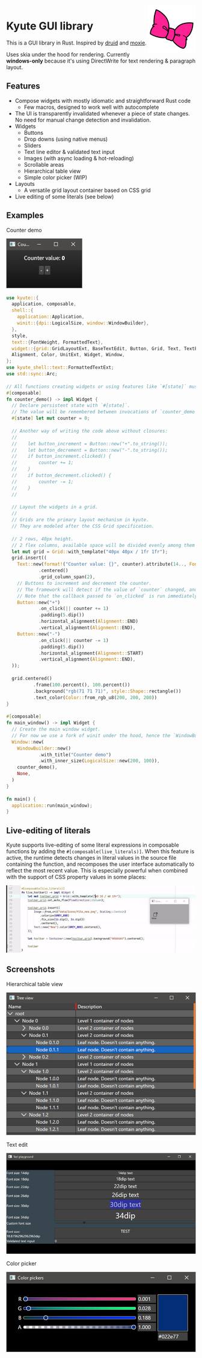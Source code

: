 <img align="right" width="128" height="128" src="data/logo_kyute2.png">

Kyute GUI library
========================================

This is a GUI library in Rust. Inspired by [druid](https://github.com/linebender/druid) and [moxie](https://github.com/anp/moxie).

Uses skia under the hood for rendering.
Currently **windows-only** because it's using DirectWrite for text rendering & paragraph layout.

Features
--------------------------
* Compose widgets with mostly idiomatic and straightforward Rust code
    * Few macros, designed to work well with autocomplete
* The UI is transparently invalidated whenever a piece of state changes. No need for manual change detection and invalidation.
* Widgets
    * Buttons
    * Drop downs (using native menus)
    * Sliders
    * Text line editor & validated text input
    * Images (with async loading & hot-reloading)
    * Scrollable areas
    * Hierarchical table view
    * Simple color picker (WIP)
* Layouts
    * A versatile grid layout container based on CSS grid   
* Live editing of some literals (see below)

Examples
--------------------------

Counter demo

![Counter demo](docs/screenshots/counter.png)

```rust
use kyute::{
  application, composable,
  shell::{
    application::Application,
    winit::{dpi::LogicalSize, window::WindowBuilder},
  },
  style,
  text::{FontWeight, FormattedText},
  widget::{grid::GridLayoutExt, BaseTextEdit, Button, Grid, Text, TextEdit, WidgetExt},
  Alignment, Color, UnitExt, Widget, Window,
};
use kyute_shell::text::FormattedTextExt;
use std::sync::Arc;

// All functions creating widgets or using features like `#[state]` must be marked as `#[composable]`.
#[composable]
fn counter_demo() -> impl Widget {
  // Declare persistent state with `#[state]`.
  // The value will be remembered between invocations of `counter_demo` at the same position in the call tree.
  #[state] let mut counter = 0;

  // Another way of writing the code above without closures:
  //
  //    let button_increment = Button::new("+".to_string());
  //    let button_decrement = Button::new("-".to_string());
  //    if button_increment.clicked() {
  //        counter += 1;
  //    }
  //    if button_decrement.clicked() {
  //        counter -= 1;
  //    }
  //

  // Layout the widgets in a grid.
  //
  // Grids are the primary layout mechanism in kyute.
  // They are modeled after the CSS Grid specification.

  // 2 rows, 40px height.
  // 2 flex columns, available space will be divided evenly among them
  let mut grid = Grid::with_template("40px 40px / 1fr 1fr");
  grid.insert((
    Text::new(format!("Counter value: {}", counter).attribute(14.., FontWeight::BOLD))
            .centered()
            .grid_column_span(2),
    // Buttons to increment and decrement the counter.
    // The framework will detect if the value of `counter` changed, and will re-run the `counter_demo` function if this is the case.
    // Note that the callback passed to `on_clicked` is run immediately, so you can borrow stuff from the surrounding scope.
    Button::new("+")
            .on_click(|| counter += 1)
            .padding(5.dip())
            .horizontal_alignment(Alignment::END)
            .vertical_alignment(Alignment::END),
    Button::new("-")
            .on_click(|| counter -= 1)
            .padding(5.dip())
            .horizontal_alignment(Alignment::START)
            .vertical_alignment(Alignment::END),
  ));

  grid.centered()
          .frame(100.percent(), 100.percent())
          .background("rgb(71 71 71)", style::Shape::rectangle())
          .text_color(Color::from_rgb_u8(200, 200, 200))
}

#[composable]
fn main_window() -> impl Widget {
  // Create the main window widget.
  // For now we use a fork of winit under the hood, hence the `WindowBuilder`.
  Window::new(
    WindowBuilder::new()
            .with_title("Counter demo")
            .with_inner_size(LogicalSize::new(200, 100)),
    counter_demo(),
    None,
  )
}

fn main() {
  application::run(main_window);
}
```

Live-editing of literals
--------------------------

Kyute supports live-editing of some literal expressions in composable functions by adding the `#[composable(live_literals)]`.
When this feature is active, the runtime detects changes in literal values in the source file containing the function, 
and recomposes the user interface automatically to reflect the most recent value.
This is especially powerful when combined with the support of CSS property values in some places:

![Live literals demo](docs/screenshots/live_literals.gif "live literals")

Screenshots
--------------------------

Hierarchical table view

![](docs/screenshots/table.png)

Text edit

![](docs/screenshots/text_edit.png)

Color picker

![](docs/screenshots/color_picker.png)
